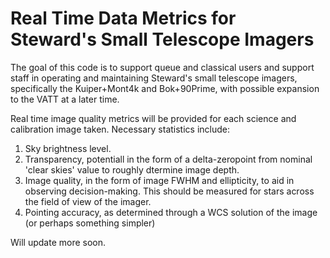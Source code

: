 # Real Time Data Metrics for Steward's Small Telescope Imagers

The goal of this code is to support queue and classical users and support staff in operating and maintaining Steward's small telescope imagers, specifically the Kuiper+Mont4k and Bok+90Prime, with possible expansion to the VATT at a later time.

Real time image quality metrics will be provided for each science and calibration image taken.  Necessary statistics include:
1. Sky brightness level.
2. Transparency, potentiall in the form of a delta-zeropoint from nominal 'clear skies' value to roughly dtermine image depth.
3. Image quality, in the form of image FWHM and ellipticity, to aid in observing decision-making.  This should be measured for stars across the field of view of the imager.
4. Pointing accuracy, as determined through a WCS solution of the image (or perhaps something simpler)

Will update more soon.
